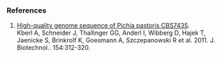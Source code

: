 ### References

1.  [High-quality genome sequence of Pichia pastoris
    CBS7435](http://europepmc.org/abstract/MED/21575661).\
    Kberl A, Schneider J, Thallinger GG, Anderl I, Wibberg D, Hajek T,
    Jaenicke S, Brinkrolf K, Goesmann A, Szczepanowski R et al. 2011. J.
    Biotechnol.. 154:312-320.
